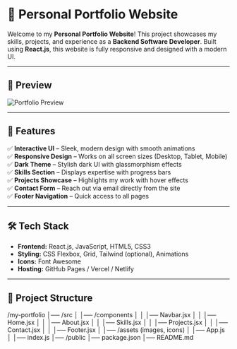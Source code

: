 # 🚀 Personal Portfolio Website

Welcome to my **Personal Portfolio Website**! This project showcases my skills, projects, and experience as a **Backend Software Developer**. Built using **React.js**, this website is fully responsive and designed with a modern UI.

---

## 📸 Preview
![Portfolio Preview](https://your-image-url.com)

---

## 📌 Features
✅ **Interactive UI** – Sleek, modern design with smooth animations  
✅ **Responsive Design** – Works on all screen sizes (Desktop, Tablet, Mobile)  
✅ **Dark Theme** – Stylish dark UI with glassmorphism effects  
✅ **Skills Section** – Displays expertise with progress bars  
✅ **Projects Showcase** – Highlights my work with hover effects  
✅ **Contact Form** – Reach out via email directly from the site  
✅ **Footer Navigation** – Quick access to all pages  

---

## 🛠️ **Tech Stack**
- **Frontend:** React.js, JavaScript, HTML5, CSS3  
- **Styling:** CSS Flexbox, Grid, Tailwind (optional), Animations  
- **Icons:** Font Awesome  
- **Hosting:** GitHub Pages / Vercel / Netlify  

---

## 📂 **Project Structure**
/my-portfolio │── /src │ │── /components │ │ │── Navbar.jsx │ │ │── Home.jsx │ │ │── About.jsx │ │ │── Skills.jsx │ │ │── Projects.jsx │ │ │── Contact.jsx │ │ │── Footer.jsx │ │── /assets (images, icons) │ │── App.js │ │── index.js │── /public │── package.json │── README.md
